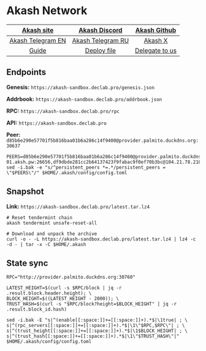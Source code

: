 # Akash Network

|[Akash site](https://akash.network/)|[Akash Discord](https://discord.akash.network/)|[Akash Github](https://github.com/akash-network)|
|:--:|:--:|:--:|
|[Akash Telegram EN](https://t.me/AkashNW)|[Akash Telegram RU](https://t.me/akash_ru)|[Akash X](https://twitter.com/akashnet_)|
|[Guide](https://services.declab.pro/guides)|[Deploy file](https://gitopia.com/DecloudNodesLab/cosmos-universe/tree/master/projects/Akash_Network/akash_sandbox_deploy.yml)|[Delegate to us](https://restake.app/akash/akashvaloper1ax4c40gn3s74xxm75g6cmts3fw7rq64gq0kaj4a)|


## Endpoints

**Genesis:** ```https://akash-sandbox.declab.pro/genesis.json```

**Addrbook:** ```https://akash-sandbox.declab.pro/addrbook.json```

**RPC:** ```https://akash-sandbox.declab.pro/rpc```

**API:** ```https://akash-sandbox.declab.pro```

**Peer:** ```d85b6e290e57701f5b816baa01b6a286c14f9400@provider.palmito.duckdns.org:30637```

```
PEERS=d85b6e290e57701f5b816baa01b6a286c14f9400@provider.palmito.duckdns.org:30637,e06a303953a66de205d35e6ab1f17c0dc035a516@p2p.sandbox-01.aksh.pw:26656,df9dbde281cc2b64137423f9fabac9f0ef70b3bc@104.21.78.218:30592,178aceed035d9310482bc42e0aa1c0e4af7693e8@162.55.245.144:12010
sed -i.bak -e "s/^persistent_peers *=.*/persistent_peers = \"$PEERS\"/" $HOME/.akash/config/config.toml
```

## Snapshot 

**Link:** ```https://akash-sandbox.declab.pro/latest.tar.lz4```

```
# Reset tendermint chain
akash tendermint unsafe-reset-all

# Download and unpack the archive
curl -o - -L https://akash-sandbox.declab.pro/latest.tar.lz4 | lz4 -c -d - | tar -x -C $HOME/.akash
```

## State sync

```
RPC="http://provider.palmito.duckdns.org:30760"

LATEST_HEIGHT=$(curl -s $RPC/block | jq -r .result.block.header.height); \
BLOCK_HEIGHT=$((LATEST_HEIGHT - 2000)); \
TRUST_HASH=$(curl -s "$RPC/block?height=$BLOCK_HEIGHT" | jq -r .result.block_id.hash)

sed -i.bak -E "s|^(enable[[:space:]]+=[[:space:]]+).*$|\1true| ; \
s|^(rpc_servers[[:space:]]+=[[:space:]]+).*$|\1\"$RPC,$RPC\"| ; \
s|^(trust_height[[:space:]]+=[[:space:]]+).*$|\1$BLOCK_HEIGHT| ; \
s|^(trust_hash[[:space:]]+=[[:space:]]+).*$|\1\"$TRUST_HASH\"|" $HOME/.akash/config/config.toml
```
